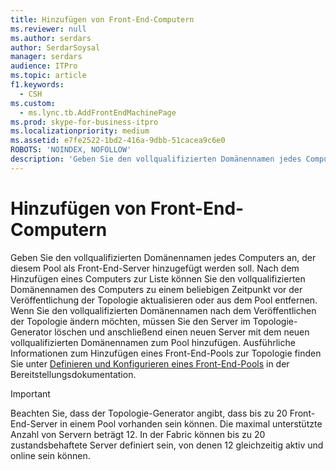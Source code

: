 ```yaml
---
title: Hinzufügen von Front-End-Computern
ms.reviewer: null
ms.author: serdars
author: SerdarSoysal
manager: serdars
audience: ITPro
ms.topic: article
f1.keywords:
  - CSH
ms.custom:
  - ms.lync.tb.AddFrontEndMachinePage
ms.prod: skype-for-business-itpro
ms.localizationpriority: medium
ms.assetid: e7fe2522-1bd2-416a-9dbb-51cacea9c6e0
ROBOTS: 'NOINDEX, NOFOLLOW'
description: 'Geben Sie den vollqualifizierten Domänennamen jedes Computers an, der diesem Pool als Front-End-Server hinzugefügt werden soll. Nach dem Hinzufügen eines Computers zur Liste können Sie den vollqualifizierten Domänennamen des Computers zu einem beliebigen Zeitpunkt vor der Veröffentlichung der Topologie aktualisieren oder aus dem Pool entfernen. Wenn Sie den vollqualifizierten Domänennamen nach dem Veröffentlichen der Topologie ändern möchten, müssen Sie den Server im Topologie-Generator löschen und anschließend einen neuen Server mit dem neuen vollqualifizierten Domänennamen zum Pool hinzufügen. Ausführliche Informationen zum Hinzufügen eines Front-End-Pools zur Topologie finden Sie unter Definieren und Konfigurieren eines Front-End-Pools in der Bereitstellungsdokumentation.'
---
```


# <a name="add-front-end-machine"></a>Hinzufügen von Front-End-Computern

Geben Sie den vollqualifizierten Domänennamen jedes Computers an, der diesem Pool als Front-End-Server hinzugefügt werden soll. Nach dem Hinzufügen eines Computers zur Liste können Sie den vollqualifizierten Domänennamen des Computers zu einem beliebigen Zeitpunkt vor der Veröffentlichung der Topologie aktualisieren oder aus dem Pool entfernen. Wenn Sie den vollqualifizierten Domänennamen nach dem Veröffentlichen der Topologie ändern möchten, müssen Sie den Server im Topologie-Generator löschen und anschließend einen neuen Server mit dem neuen vollqualifizierten Domänennamen zum Pool hinzufügen. Ausführliche Informationen zum Hinzufügen eines Front-End-Pools zur Topologie finden Sie unter [Definieren und Konfigurieren eines Front-End-Pools](/previous-versions/office/lync-server-2013/lync-server-2013-define-and-configure-a-front-end-pool-or-standard-edition-server) in der Bereitstellungsdokumentation.

> [!IMPORTANT]
> Beachten Sie, dass der Topologie-Generator angibt, dass bis zu 20 Front-End-Server in einem Pool vorhanden sein können. Die maximal unterstützte Anzahl von Servern beträgt 12. In der Fabric können bis zu 20 zustandsbehaftete Server definiert sein, von denen 12 gleichzeitig aktiv und online sein können.